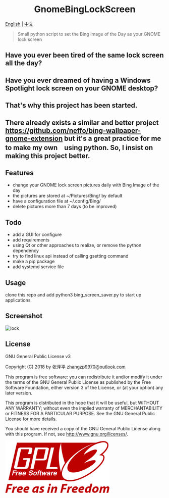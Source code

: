 <h1 align="center">
  GnomeBingLockScreen
</h1>

[English](https://github.com/zhangzp9970/GnomeBingLockScreen/blob/master/README.md) | [中文](https://github.com/zhangzp9970/GnomeBingLockScreen/blob/master/README-zh-cn.md)

> Small python script to set the Bing Image of the Day as your GNOME lock screen 

## Have you ever been tired of the same lock screen all the day?
## Have you ever dreamed of having a Windows Spotlight lock screen on your GNOME desktop?
## That's why this project has been started.
## There already exists a similar and better project https://github.com/neffo/bing-wallpaper-gnome-extension but it's a great practice for me to make my own　using python. So, I insist on making this project better.

## Features
* change your GNOME lock screen pictures daily with Bing Image of the day
* the pictures are stored at ~/Pictures/Bing/ by default
* have a configuration file at ~/.config/Bing/
* delete pictures more than 7 days (to be improved)
  
## Todo
* add a GUI for configure
* add requirements
* using Qt or other approaches to realize, or remove the python dependency
* try to find linux api instead of calling gsetting command
* make a pip package
* add systemd service file
  
## Usage
clone this repo and add python3 bing_screen_saver.py to start up applications

## Screenshot
![lock](/img/Screenshot.png)
## License
GNU General Public License v3

Copyright (C) 2018 by 张泽平 <zhangzp9970@outlook.com>

This program is free software: you can redistribute it and/or modify it under the terms of the GNU General Public License as published by the Free Software Foundation, either version 3 of the License, or (at your option) any later version.

This program is distributed in the hope that it will be useful, but WITHOUT ANY WARRANTY; without even the implied warranty of MERCHANTABILITY or FITNESS FOR A PARTICULAR PURPOSE. See the GNU General Public License for more details.

You should have received a copy of the GNU General Public License along with this program. If not, see http://www.gnu.org/licenses/.

![gpl](/img/GPLv3_Logo.png)